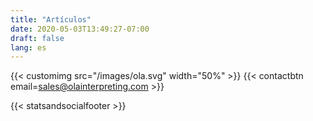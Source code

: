 ```yaml
---
title: "Artículos"
date: 2020-05-03T13:49:27-07:00
draft: false
lang: es
---
```


{{< customimg src="/images/ola.svg" width="50%" >}}
{{< contactbtn email=sales@olainterpreting.com >}}

{{< statsandsocialfooter >}}
